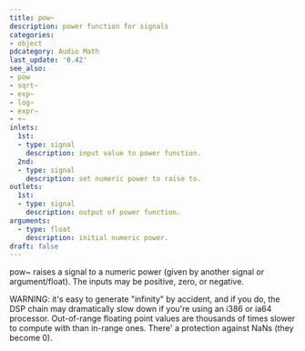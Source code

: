 ```yaml
---
title: pow~
description: power function for signals
categories:
- object
pdcategory: Audio Math
last_update: '0.42'
see_also:
- pow
- sqrt~
- exp~
- log~
- expr~
- +~
inlets:
  1st:
  - type: signal
    description: input value to power function.
  2nd:
  - type: signal
    description: set numeric power to raise to.
outlets:
  1st:
  - type: signal
    description: output of power function.
arguments:
  - type: float
    description: initial numeric power.
draft: false
---
```

pow~ raises a signal to a numeric power (given by another signal or argument/float). The inputs may be positive, zero, or negative.

WARNING: it's easy to generate "infinity" by accident, and if you do, the DSP chain may dramatically slow down if you're using an i386 or ia64 processor. Out-of-range floating point values are thousands of times slower to compute with than in-range ones. There' a protection against NaNs (they become 0).